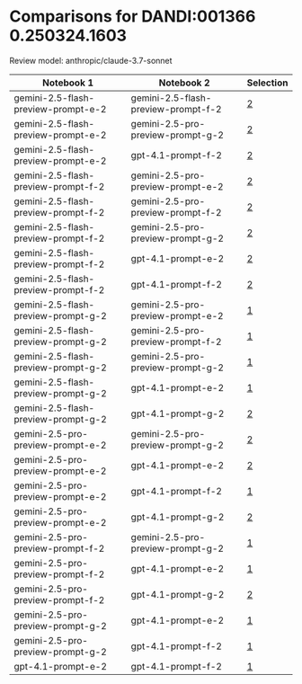 # Comparisons for DANDI:001366 0.250324.1603

Review model: anthropic/claude-3.7-sonnet

| Notebook 1 | Notebook 2 | Selection |
|------------|------------|----------|
| gemini-2.5-flash-preview-prompt-e-2 | gemini-2.5-flash-preview-prompt-f-2 | [2](gemini-2.5-flash-preview-prompt-e-2/comparisons/gemini-2.5-flash-preview-prompt-f-2/comparison_thinking.md) |
| gemini-2.5-flash-preview-prompt-e-2 | gemini-2.5-pro-preview-prompt-g-2 | [2](gemini-2.5-flash-preview-prompt-e-2/comparisons/gemini-2.5-pro-preview-prompt-g-2/comparison_thinking.md) |
| gemini-2.5-flash-preview-prompt-e-2 | gpt-4.1-prompt-f-2 | [2](gemini-2.5-flash-preview-prompt-e-2/comparisons/gpt-4.1-prompt-f-2/comparison_thinking.md) |
| gemini-2.5-flash-preview-prompt-f-2 | gemini-2.5-pro-preview-prompt-e-2 | [2](gemini-2.5-flash-preview-prompt-f-2/comparisons/gemini-2.5-pro-preview-prompt-e-2/comparison_thinking.md) |
| gemini-2.5-flash-preview-prompt-f-2 | gemini-2.5-pro-preview-prompt-f-2 | [2](gemini-2.5-flash-preview-prompt-f-2/comparisons/gemini-2.5-pro-preview-prompt-f-2/comparison_thinking.md) |
| gemini-2.5-flash-preview-prompt-f-2 | gemini-2.5-pro-preview-prompt-g-2 | [2](gemini-2.5-flash-preview-prompt-f-2/comparisons/gemini-2.5-pro-preview-prompt-g-2/comparison_thinking.md) |
| gemini-2.5-flash-preview-prompt-f-2 | gpt-4.1-prompt-e-2 | [2](gemini-2.5-flash-preview-prompt-f-2/comparisons/gpt-4.1-prompt-e-2/comparison_thinking.md) |
| gemini-2.5-flash-preview-prompt-f-2 | gpt-4.1-prompt-f-2 | [2](gemini-2.5-flash-preview-prompt-f-2/comparisons/gpt-4.1-prompt-f-2/comparison_thinking.md) |
| gemini-2.5-flash-preview-prompt-g-2 | gemini-2.5-pro-preview-prompt-e-2 | [1](gemini-2.5-flash-preview-prompt-g-2/comparisons/gemini-2.5-pro-preview-prompt-e-2/comparison_thinking.md) |
| gemini-2.5-flash-preview-prompt-g-2 | gemini-2.5-pro-preview-prompt-f-2 | [1](gemini-2.5-flash-preview-prompt-g-2/comparisons/gemini-2.5-pro-preview-prompt-f-2/comparison_thinking.md) |
| gemini-2.5-flash-preview-prompt-g-2 | gemini-2.5-pro-preview-prompt-g-2 | [1](gemini-2.5-flash-preview-prompt-g-2/comparisons/gemini-2.5-pro-preview-prompt-g-2/comparison_thinking.md) |
| gemini-2.5-flash-preview-prompt-g-2 | gpt-4.1-prompt-e-2 | [1](gemini-2.5-flash-preview-prompt-g-2/comparisons/gpt-4.1-prompt-e-2/comparison_thinking.md) |
| gemini-2.5-flash-preview-prompt-g-2 | gpt-4.1-prompt-g-2 | [2](gemini-2.5-flash-preview-prompt-g-2/comparisons/gpt-4.1-prompt-g-2/comparison_thinking.md) |
| gemini-2.5-pro-preview-prompt-e-2 | gemini-2.5-pro-preview-prompt-g-2 | [2](gemini-2.5-pro-preview-prompt-e-2/comparisons/gemini-2.5-pro-preview-prompt-g-2/comparison_thinking.md) |
| gemini-2.5-pro-preview-prompt-e-2 | gpt-4.1-prompt-e-2 | [2](gemini-2.5-pro-preview-prompt-e-2/comparisons/gpt-4.1-prompt-e-2/comparison_thinking.md) |
| gemini-2.5-pro-preview-prompt-e-2 | gpt-4.1-prompt-f-2 | [1](gemini-2.5-pro-preview-prompt-e-2/comparisons/gpt-4.1-prompt-f-2/comparison_thinking.md) |
| gemini-2.5-pro-preview-prompt-e-2 | gpt-4.1-prompt-g-2 | [2](gemini-2.5-pro-preview-prompt-e-2/comparisons/gpt-4.1-prompt-g-2/comparison_thinking.md) |
| gemini-2.5-pro-preview-prompt-f-2 | gemini-2.5-pro-preview-prompt-g-2 | [1](gemini-2.5-pro-preview-prompt-f-2/comparisons/gemini-2.5-pro-preview-prompt-g-2/comparison_thinking.md) |
| gemini-2.5-pro-preview-prompt-f-2 | gpt-4.1-prompt-e-2 | [1](gemini-2.5-pro-preview-prompt-f-2/comparisons/gpt-4.1-prompt-e-2/comparison_thinking.md) |
| gemini-2.5-pro-preview-prompt-f-2 | gpt-4.1-prompt-g-2 | [2](gemini-2.5-pro-preview-prompt-f-2/comparisons/gpt-4.1-prompt-g-2/comparison_thinking.md) |
| gemini-2.5-pro-preview-prompt-g-2 | gpt-4.1-prompt-e-2 | [1](gemini-2.5-pro-preview-prompt-g-2/comparisons/gpt-4.1-prompt-e-2/comparison_thinking.md) |
| gemini-2.5-pro-preview-prompt-g-2 | gpt-4.1-prompt-f-2 | [1](gemini-2.5-pro-preview-prompt-g-2/comparisons/gpt-4.1-prompt-f-2/comparison_thinking.md) |
| gpt-4.1-prompt-e-2 | gpt-4.1-prompt-f-2 | [1](gpt-4.1-prompt-e-2/comparisons/gpt-4.1-prompt-f-2/comparison_thinking.md) |
